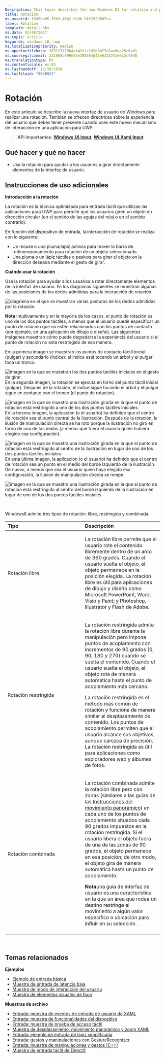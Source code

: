 ```yaml
---
Description: This topic describes the new Windows UI for rotation and provides user experience guidelines that should be considered when using this new interaction mechanism in your UWP app.
title: Rotación
ms.assetid: f098bc05-35b3-46b2-9e9b-9ff292d067ca
label: Rotation
template: detail.hbs
ms.date: 02/08/2017
ms.topic: article
keywords: windows 10, uwp
ms.localizationpriority: medium
ms.openlocfilehash: f631f3178b4af4fe1c1d2d8b27e8ae6ac25c6ad1
ms.sourcegitcommit: 231065c899d0de285584d41e6335251e0c2c4048
ms.translationtype: MT
ms.contentlocale: es-ES
ms.lasthandoff: 12/10/2018
ms.locfileid: "8830932"
---
```

# <a name="rotation"></a>Rotación


En este artículo se describe la nueva interfaz de usuario de Windows para realizar una rotación. También se ofrecen directrices sobre la experiencia del usuario que debes tener presente cuando uses este nuevo mecanismo de interacción en una aplicación para UWP.

> **API importantes**: [**Windows.UI.Input**](https://msdn.microsoft.com/library/windows/apps/br242084), [**Windows.UI.Xaml.Input**](https://msdn.microsoft.com/library/windows/apps/br227994)

## <a name="dos-and-donts"></a>Qué hacer y qué no hacer

-   Usa la rotación para ayudar a los usuarios a girar directamente elementos de la interfaz de usuario.

## <a name="additional-usage-guidance"></a>Instrucciones de uso adicionales


**Introducción a la rotación**

La rotación es la técnica optimizada para entrada táctil que utilizan las aplicaciones para UWP para permitir que los usuarios giren un objeto en dirección circular (en el sentido de las agujas del reloj o en el sentido contrario).

En función del dispositivo de entrada, la interacción de rotación se realiza con lo siguiente:

-   Un mouse o una pluma/lápiz activos para mover la barra de redimensionamiento para rotación de un objeto seleccionado.
-   Una pluma o un lápiz táctiles o pasivos para girar el objeto en la dirección deseada mediante el gesto de girar.

**Cuándo usar la rotación**

Usa la rotación para ayudar a los usuarios a rotar directamente elementos de la interfaz de usuario. En los diagramas siguientes se muestran algunas de las posiciones de los dedos admitidas para la interacción de rotación.

![diagrama en el que se muestran varias posturas de los dedos admitidas por la rotación.](images/ux-rotate-positions.png)

**Nota**  intuitivamente y en la mayoría de los casos, el punto de rotación es uno de los dos puntos táctiles, a menos que el usuario puede especificar un punto de rotación que no estén relacionados con los puntos de contacto (por ejemplo, en una aplicación de dibujo o diseño). Las siguientes imágenes muestran cómo puede degradarse la experiencia del usuario si el punto de rotación no está restringido de esa manera.

En la primera imagen se muestran los puntos de contacto táctil inicial (pulgar) y secundario (índice): el índice está tocando un árbol y el pulgar toca un tronco.

![imagen en la que se muestran los dos puntos táctiles iniciales en el gesto de girar.](images/ux-rotate-points1.png)
En la segunda imagen, la rotación se ejecuta en torno del punto táctil inicial (pulgar). Después de la rotación, el índice sigue tocando el árbol y el pulgar sigue en contacto con el tronco (el punto de rotación).

![imagen en la que se muestra una ilustración girada en la que el punto de rotación está restringido a uno de los dos puntos táctiles iniciales.](images/ux-rotate-points2.png)
En la tercera imagen, la aplicación (o el usuario) ha definido que el centro de rotación sea el punto central de la ilustración. Después de la rotación, la ilusión de manipulación directa se ha roto porque la ilustración no giró en torno de uno de los dedos (a menos que fuera el usuario quien hubiera elegido esa configuración).

![imagen en la que se muestra una ilustración girada en la que el punto de rotación está restringido al centro de la ilustración en lugar de uno de los dos puntos táctiles iniciales.](images/ux-rotate-points3.png)
En esta última imagen, la aplicación (o el usuario) ha definido que el centro de rotación sea un punto en el medio del borde izquierdo de la ilustración. De nuevo, a menos que sea el usuario quien haya elegido esa configuración, la ilusión de manipulación directa se rompe.

![imagen en la que se muestra una ilustración girada en la que el punto de rotación está restringido al centro del borde izquierdo de la ilustración en lugar de uno de los dos puntos táctiles iniciales.](images/ux-rotate-points4.png)

 

Windows8 admite tres tipos de rotación: libre, restringida y combinada.

<table>
<colgroup>
<col width="50%" />
<col width="50%" />
</colgroup>
<thead>
<tr class="header">
<th align="left">Tipo</th>
<th align="left">Descripción</th>
</tr>
</thead>
<tbody>
<tr class="odd">
<td align="left">Rotación libre</td>
<td align="left"><p>La rotación libre permite que el usuario rote el contenido libremente dentro de un arco de 360 grados. Cuando el usuario suelta el objeto, el objeto permanece en la posición elegida. La rotación libre es útil para aplicaciones de dibujo y diseño como Microsoft PowerPoint, Word, Visio y Paint; y Photoshop, Illustrator y Flash de Adobe.</p></td>
</tr>
<tr class="even">
<td align="left">Rotación restringida</td>
<td align="left"><p>La rotación restringida admite la rotación libre durante la manipulación pero impone puntos de acoplamiento con incrementos de 90 grados (0, 90, 180 y 270) cuando se suelta el contenido. Cuando el usuario suelta el objeto, el objeto rota de manera automática hasta el punto de acoplamiento más cercano.</p>
<p>La rotación restringida es el método más común de rotación y funciona de manera similar al desplazamiento de contenido. Los puntos de acoplamiento permiten que el usuario alcance sus objetivos, aunque carezca de precisión. La rotación restringida es útil para aplicaciones como exploradores web y álbumes de fotos.</p></td>
</tr>
<tr class="odd">
<td align="left">Rotación combinada</td>
<td align="left"><p>La rotación combinada admite la rotación libre pero con zonas (similares a las guías de las <a href="guidelines-for-panning.md">Instrucciones del movimiento panorámico</a>) en cada uno de los puntos de acoplamiento situados cada 90 grados impuestos en la rotación restringida. Si el usuario libera el objeto fuera de una de las zonas de 90 grados, el objeto permanece en esa posición; de otro modo, el objeto gira de manera automática hasta un punto de acoplamiento.</p>
<div class="alert">
<strong>Nota</strong>una guía de interfaz de usuario es una característica en la que un área que rodea un destino restringe el movimiento a algún valor específico o ubicación para influir en su selección.
</div>
<div>
 
</div></td>
</tr>
</tbody>
</table>

 

## <a name="related-topics"></a>Temas relacionados


**Ejemplos**
* [Ejemplo de entrada básica](https://go.microsoft.com/fwlink/p/?LinkID=620302)
* [Muestra de entrada de latencia baja](https://go.microsoft.com/fwlink/p/?LinkID=620304)
* [Muestra de modo de interacción del usuario](https://go.microsoft.com/fwlink/p/?LinkID=619894)
* [Muestra de elementos visuales de foco](https://go.microsoft.com/fwlink/p/?LinkID=619895)

**Muestras de archivo**
* [Entrada: muestra de eventos de entrada de usuario de XAML](https://go.microsoft.com/fwlink/p/?linkid=226855)
* [Entrada: muestra de funcionalidades del dispositivo](https://go.microsoft.com/fwlink/p/?linkid=231530)
* [Entrada: muestra de prueba de acceso táctil](https://go.microsoft.com/fwlink/p/?linkid=231590)
* [Muestra de desplazamiento, movimiento panorámico y zoom XAML](https://go.microsoft.com/fwlink/p/?linkid=251717)
* [Entrada: ejemplo de entrada de lápiz simplificada](https://go.microsoft.com/fwlink/p/?linkid=246570)
* [Entrada: gestos y manipulaciones con GestureRecognizer](https://go.microsoft.com/fwlink/p/?LinkId=264995)
* [Entrada: muestra de manipulaciones y gestos (C++)](https://go.microsoft.com/fwlink/p/?linkid=231605)
* [Muestra de entrada táctil de DirectX](https://go.microsoft.com/fwlink/p/?LinkID=231627)
 

 




